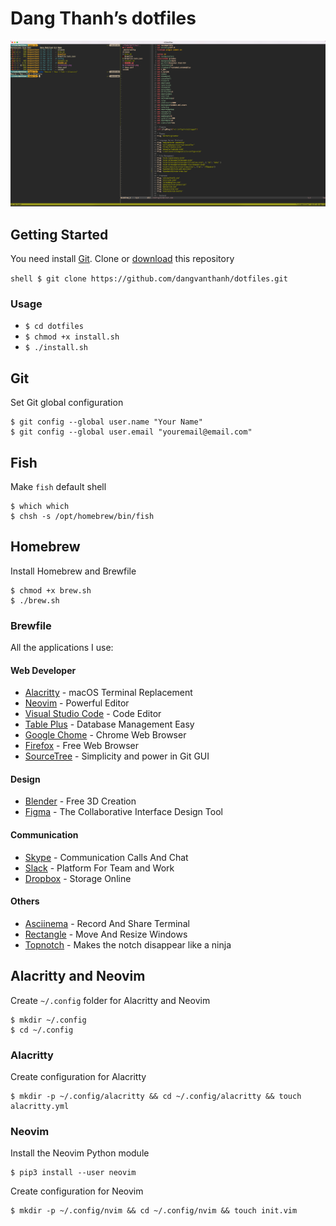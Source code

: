 # Dang Thanh’s dotfiles

![](screenshot.png)

## Getting Started

You need install [Git](https://git-scm.com/). Clone or [download](https://github.com/dangvanthanh/dotfiles/archive/master.zip) this repository

```shell $ git clone https://github.com/dangvanthanh/dotfiles.git ``` 
### Usage

- `$ cd dotfiles`
- `$ chmod +x install.sh`
- `$ ./install.sh`

## Git

Set Git global configuration

```shell
$ git config --global user.name "Your Name"
$ git config --global user.email "youremail@email.com"
```

## Fish 

Make `fish` default shell

```shell
$ which which 
$ chsh -s /opt/homebrew/bin/fish
```

## Homebrew

Install Homebrew and Brewfile

```shell
$ chmod +x brew.sh
$ ./brew.sh
```

### Brewfile

All the applications I use:

#### Web Developer
- [Alacritty](https://github.com/jwilm/alacritty) - macOS Terminal Replacement
- [Neovim](https://github.com/neovim/neovim) - Powerful Editor
- [Visual Studio Code](https://code.visualstudio.com/) - Code Editor
- [Table Plus](https://tableplus.com/) - Database Management Easy 
- [Google Chome](https://www.google.com/chrome/) - Chrome Web Browser
- [Firefox](https://www.mozilla.org/en-US/firefox/new/) - Free Web Browser
- [SourceTree](https://www.sourcetreeapp.com/) - Simplicity and power in Git GUI

#### Design

- [Blender](https://www.blender.org/) - Free 3D Creation
- [Figma](https://www.figma.com/) - The Collaborative Interface Design Tool

#### Communication

- [Skype](https://www.skype.com/en/) - Communication Calls And Chat
- [Slack](https://slack.com/) - Platform For Team and Work
- [Dropbox](https://www.dropbox.com/) - Storage Online

#### Others

- [Asciinema](https://asciinema.org/) - Record And Share Terminal
- [Rectangle](https://rectangleapp.com/) - Move And Resize Windows
- [Topnotch](https://topnotch.app/) - Makes the notch disappear like a ninja

## Alacritty and Neovim

Create `~/.config` folder for Alacritty and Neovim

```
$ mkdir ~/.config
$ cd ~/.config 
```

### Alacritty

Create configuration for Alacritty

```shell
$ mkdir -p ~/.config/alacritty && cd ~/.config/alacritty && touch alacritty.yml
```

### Neovim

Install the Neovim Python module

```shell
$ pip3 install --user neovim
```

Create configuration for Neovim

```shell
$ mkdir -p ~/.config/nvim && cd ~/.config/nvim && touch init.vim
```
